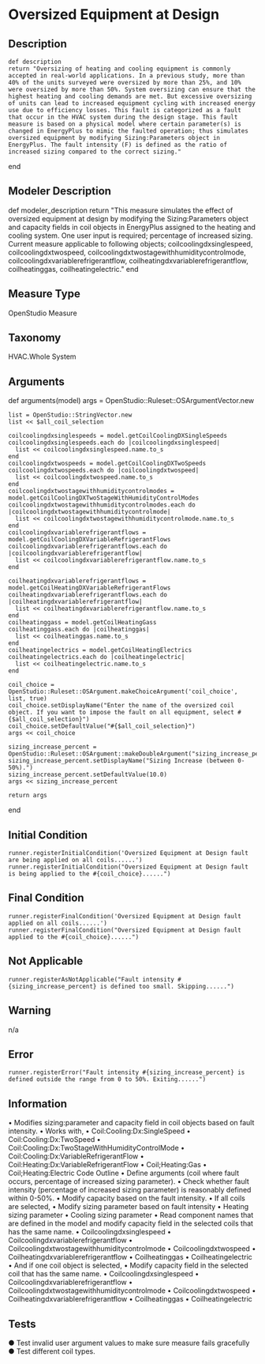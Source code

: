 # Oversized Equipment at Design

## Description

    def description
    return "Oversizing of heating and cooling equipment is commonly accepted in real-world applications. In a previous study, more than 40% of the units surveyed were oversized by more than 25%, and 10% were oversized by more than 50%. System oversizing can ensure that the highest heating and cooling demands are met. But excessive oversizing of units can lead to increased equipment cycling with increased energy use due to efficiency losses. This fault is categorized as a fault that occur in the HVAC system during the design stage. This fault measure is based on a physical model where certain parameter(s) is changed in EnergyPlus to mimic the faulted operation; thus simulates oversized equipment by modifying Sizing:Parameters object in EnergyPlus. The fault intensity (F) is defined as the ratio of increased sizing compared to the correct sizing."
  end
  
## Modeler Description

  def modeler_description
    return "This measure simulates the effect of oversized equipment at design by modifying the Sizing:Parameters object and capacity fields in coil objects in EnergyPlus assigned to the heating and cooling system. One user input is required; percentage of increased sizing. Current measure applicable to following objects; coilcoolingdxsinglespeed, coilcoolingdxtwospeed,  coilcoolingdxtwostagewithhumiditycontrolmode, coilcoolingdxvariablerefrigerantflow, coilheatingdxvariablerefrigerantflow, coilheatinggas, coilheatingelectric."
  end
  
## Measure Type

OpenStudio Measure 
	
## Taxonomy

HVAC.Whole System

## Arguments 

  def arguments(model)
    args = OpenStudio::Ruleset::OSArgumentVector.new
    
    list = OpenStudio::StringVector.new
    list << $all_coil_selection
	
    coilcoolingdxsinglespeeds = model.getCoilCoolingDXSingleSpeeds
    coilcoolingdxsinglespeeds.each do |coilcoolingdxsinglespeed|
      list << coilcoolingdxsinglespeed.name.to_s
    end
    coilcoolingdxtwospeeds = model.getCoilCoolingDXTwoSpeeds
    coilcoolingdxtwospeeds.each do |coilcoolingdxtwospeed|
      list << coilcoolingdxtwospeed.name.to_s
    end
    coilcoolingdxtwostagewithhumiditycontrolmodes = model.getCoilCoolingDXTwoStageWithHumidityControlModes
    coilcoolingdxtwostagewithhumiditycontrolmodes.each do |coilcoolingdxtwostagewithhumiditycontrolmode|
      list << coilcoolingdxtwostagewithhumiditycontrolmode.name.to_s
    end
    coilcoolingdxvariablerefrigerantflows = model.getCoilCoolingDXVariableRefrigerantFlows
    coilcoolingdxvariablerefrigerantflows.each do |coilcoolingdxvariablerefrigerantflow|
      list << coilcoolingdxvariablerefrigerantflow.name.to_s
    end
	
    coilheatingdxvariablerefrigerantflows = model.getCoilHeatingDXVariableRefrigerantFlows
    coilheatingdxvariablerefrigerantflows.each do |coilheatingdxvariablerefrigerantflow|
      list << coilheatingdxvariablerefrigerantflow.name.to_s
    end
    coilheatinggass = model.getCoilHeatingGass
    coilheatinggass.each do |coilheatinggas|
      list << coilheatinggas.name.to_s
    end
    coilheatingelectrics = model.getCoilHeatingElectrics
    coilheatingelectrics.each do |coilheatingelectric|
      list << coilheatingelectric.name.to_s
    end
	
    coil_choice = OpenStudio::Ruleset::OSArgument.makeChoiceArgument('coil_choice', list, true)
    coil_choice.setDisplayName("Enter the name of the oversized coil object. If you want to impose the fault on all equipment, select #{$all_coil_selection}")
    coil_choice.setDefaultValue("#{$all_coil_selection}")
    args << coil_choice
	
    sizing_increase_percent = OpenStudio::Ruleset::OSArgument::makeDoubleArgument("sizing_increase_percent",true)
    sizing_increase_percent.setDisplayName("Sizing Increase (between 0-50%).")
    sizing_increase_percent.setDefaultValue(10.0)
    args << sizing_increase_percent	
    
    return args
  end
  
## Initial Condition

    runner.registerInitialCondition('Oversized Equipment at Design fault are being applied on all coils......')
    runner.registerInitialCondition("Oversized Equipment at Design fault is being applied to the #{coil_choice}......")

## Final Condition

    runner.registerFinalCondition('Oversized Equipment at Design fault applied on all coils......')
    runner.registerFinalCondition("Oversized Equipment at Design fault applied to the #{coil_choice}......")
	
## Not Applicable

    runner.registerAsNotApplicable("Fault intensity #{sizing_increase_percent} is defined too small. Skipping......")

## Warning

n/a

## Error

    runner.registerError("Fault intensity #{sizing_increase_percent} is defined outside the range from 0 to 50%. Exiting......")

## Information

•	Modifies sizing:parameter and capacity field in coil objects based on fault intensity. 
•	Works with, 
•	Coil:Cooling:Dx:SingleSpeed
•	Coil:Cooling:Dx:TwoSpeed
•	Coil:Cooling:Dx:TwoStageWithHumidityControlMode
•	Coil:Cooling:Dx:VariableRefrigerantFlow
•	Coil:Heating:Dx:VariableRefrigerantFlow
•	Coil;Heating:Gas
•	Coil;Heating:Electric
Code Outline
•	Define arguments (coil where fault occurs, percentage of increased sizing parameter).
•	Check whether fault intensity (percentage of increased sizing parameter) is reasonably defined within 0-50%.
•	Modify capacity based on the fault intensity.
•	If all coils are selected, 
•	Modify sizing parameter based on fault intensity
•	Heating sizing parameter
•	Cooling sizing parameter
•	Read component names that are defined in the model and modify capacity field in the selected coils that has the same name.
•	Coilcoolingdxsinglespeed
•	Coilcoolingdxvariablerefrigerantflow
•	Coilcoolingdxtwostagewithhumiditycontrolmode
•	Coilcoolingdxtwospeed
•	Coilheatingdxvariablerefrigerantflow
•	Coilheatinggas
•	Coilheatingelectric
•	And if one coil object is selected,
•	Modify capacity field in the selected coil that has the same name.
•	Coilcoolingdxsinglespeed
•	Coilcoolingdxvariablerefrigerantflow
•	Coilcoolingdxtwostagewithhumiditycontrolmode
•	Coilcoolingdxtwospeed
•	Coilheatingdxvariablerefrigerantflow
•	Coilheatinggas
•	Coilheatingelectric

## Tests

●	Test invalid user argument values to make sure measure fails gracefully
●	Test different coil types.
